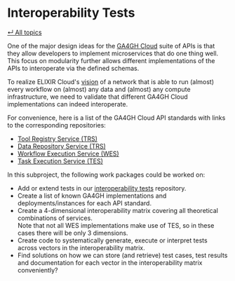 # Interoperability Tests

[&#8629; All topics][topics-overview]

One of the major design ideas for the [GA4GH Cloud][ga4gh-cloud] suite of APIs
is that they allow developers to implement microservices that do one thing
well. This focus on modularity further allows different implementations of
the APIs to interoperate via the defined schemas.

To realize ELIXIR Cloud's [vision][vision] of a network that is able to run
(almost) every workflow on (almost) any data and (almost) any compute
infrastructure, we need to validate that different GA4GH Cloud implementations
can indeed interoperate.

For convenience, here is a list of the GA4GH Cloud API standards with links
to the corresponding repositories:

* [Tool Registry Service (TRS)][ga4gh-trs]
* [Data Repository Service (TRS)][ga4gh-drs]
* [Workflow Execution Service (WES)][ga4gh-wes]
* [Task Execution Service (TES)][ga4gh-tes]

In this subproject, the following work packages could be worked on:

* Add or extend tests in our [interoperability tests][interop-tests]
  repository.
* Create a list of known GA4GH implementations and deployments/instances for
  each API standard.
* Create a 4-dimensional interoperability matrix covering all theoretical
  combinations of services.  
  Note that not all WES implementations make use of TES, so in these cases
  there will be only 3 dimensions.
* Create code to systematically generate, execute or interpret tests across
  vectors in the interoperability matrix.
* Find solutions on how we can store (and retrieve) test cases, test results
  and documentation for each vector in the interoperability matrix
  conveniently?

[ga4gh-cloud]: <https://www.ga4gh.org/work_stream/cloud/>
[ga4gh-drs]: <https://github.com/ga4gh/data-repository-service-schemas>
[ga4gh-tes]: <https://github.com/ga4gh/task-execution-schemas>
[ga4gh-trs]: <https://github.com/ga4gh/tool-registry-service-schemas>
[ga4gh-wes]: <https://github.com/ga4gh/workflow-execution-service-schemas>
[interop-tests]: <https://github.com/elixir-cloud-aai/interop-tests>
[topics-overview]: ../README.md#topics
[vision]: ../README.md#the-elixir-cloud
